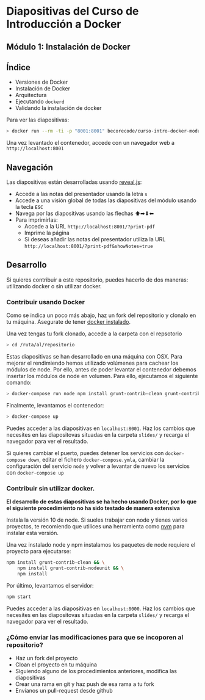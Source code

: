 # Diapositivas del Curso de Introducción a Docker
## Módulo 1: Instalación de Docker

## Índice

* Versiones de Docker
* Instalación de Docker
* Arquitectura
* Ejecutando ```dockerd```
* Validando la instalación de docker

Para ver las diapositivas:

```bash
> docker run --rm -ti -p "8001:8001" becorecode/curso-intro-docker-modulo-1:latest
```

Una vez levantado el contenedor, accede con un navegador web a `http://localhost:8001`

## Navegación

Las diapositivas están desarrolladas usando [reveal.js](https://revealjs.com/#/):

* Accede a las notas del presentador usando la letra `s`
* Accede a una visión global de todas las diapositivas del módulo usando la tecla `ESC`
* Navega por las diapositivas usando las flechas ⬆➡⬇⬅
* Para imprimirlas:
  * Accede a la URL `http://localhost:8001/?print-pdf`
  * Imprime la página 
  * Si deseas añadir las notas del presentador utiliza la URL  `http://localhost:8001/?print-pdf&showNotes=true`

## Desarrollo

Si quieres contribuir a este repositorio, puedes hacerlo de dos maneras: utilizando docker o sin utilizar docker.

### Contribuir usando Docker

Como se indica un poco más abajo, haz un fork del repositorio y clonalo en tu máquina. 
Asegurate de tener [docker instalado](https://docs.docker.com/install/).

Una vez tengas tu fork clonado, accede a la carpeta con el repsotorio

```bash
> cd /ruta/al/repositorio
```

Estas diapositivas se han desarrollado en una máquina con OSX. Para mejorar el rendimiendo hemos utilizado
volúmenes para cachear los módulos de node. Por ello, antes de poder levantar el contenedor debemos
insertar los módulos de node en volumen. Para ello, ejecutamos el siguiente comando:

```bash
> docker-compose run node npm install grunt-contrib-clean grunt-contrib-nodeunit && node install
```

Finalmente, levantamos el contenedor:
```bash
> docker-compose up
```

Puedes acceder a las diapositivas en `localhost:8001`. Haz los cambios que necesites en las diapositovas situadas en la carpeta
`slides/` y recarga el navegador para ver el resultado.

Si quieres cambiar el puerto, puedes detener los servicios con `docker-compose down`, editar el fichero 
`docker-compose.ymla`, cambiar la configuración del servicio `node` y volver a levantar de nuevo los 
servicios con `docker-compose up`

### Contribuir sin utilizar docker.

**El desarrollo de estas diapositivas se ha hecho usando Docker, por lo que el siguiente procedimiento no ha sido testado
de manera extensiva**

Instala la versión 10 de node. Si sueles trabajar con node y tienes varios proyectos, te recomiendo que 
utilices una herramienta como [nvm](https://github.com/nvm-sh/nvm) para instalar esta versión.

Una vez instalado node y npm instalamos los paquetes de node requiere el proyecto para ejecutarse:

```bash
npm install grunt-contrib-clean && \
    npm install grunt-contrib-nodeunit && \
    npm install
```

Por último, levantamos el servidor:

```bash
npm start
```

Puedes acceder a las diapositivas en `localhost:8000`. Haz los cambios que necesites en las diapositovas situadas en la carpeta
`slides/` y recarga el navegador para ver el resultado.


### ¿Cómo enviar las modificaciones para que se incoporen al repositorio?

* Haz un fork del proyecto
* Cloan el proyecto en tu máquina
* Siguiendo alguno de los procedimientos anteriores, modifica las diapositivas
* Crear una rama en git y haz push de esa rama a tu fork
* Envíanos un pull-request desde github
